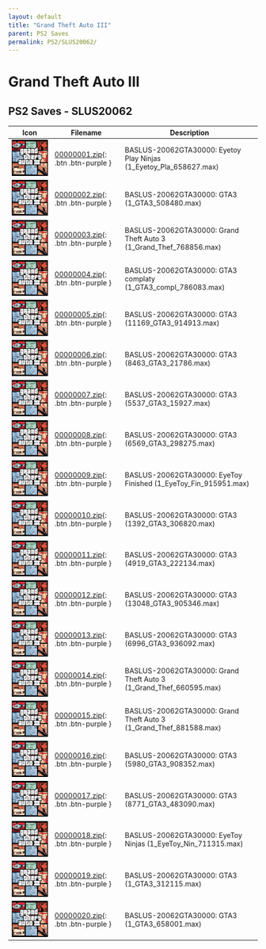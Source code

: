 ```yaml
---
layout: default
title: "Grand Theft Auto III"
parent: PS2 Saves
permalink: PS2/SLUS20062/
---
```

# Grand Theft Auto III

## PS2 Saves - SLUS20062

| Icon | Filename | Description |
|------|----------|-------------|
| ![Grand Theft Auto III](icon0.png) | [00000001.zip](00000001.zip){: .btn .btn-purple } | BASLUS-20062GTA30000: Eyetoy Play Ninjas (1_Eyetoy_Pla_658627.max) |
| ![Grand Theft Auto III](icon0.png) | [00000002.zip](00000002.zip){: .btn .btn-purple } | BASLUS-20062GTA30000: GTA3 (1_GTA3_508480.max) |
| ![Grand Theft Auto III](icon0.png) | [00000003.zip](00000003.zip){: .btn .btn-purple } | BASLUS-20062GTA30000: Grand Theft Auto 3 (1_Grand_Thef_768856.max) |
| ![Grand Theft Auto III](icon0.png) | [00000004.zip](00000004.zip){: .btn .btn-purple } | BASLUS-20062GTA30000: GTA3 complaty (1_GTA3_compl_786083.max) |
| ![Grand Theft Auto III](icon0.png) | [00000005.zip](00000005.zip){: .btn .btn-purple } | BASLUS-20062GTA30000: GTA3 (11169_GTA3_914913.max) |
| ![Grand Theft Auto III](icon0.png) | [00000006.zip](00000006.zip){: .btn .btn-purple } | BASLUS-20062GTA30000: GTA3 (8463_GTA3_21786.max) |
| ![Grand Theft Auto III](icon0.png) | [00000007.zip](00000007.zip){: .btn .btn-purple } | BASLUS-20062GTA30000: GTA3 (5537_GTA3_15927.max) |
| ![Grand Theft Auto III](icon0.png) | [00000008.zip](00000008.zip){: .btn .btn-purple } | BASLUS-20062GTA30000: GTA3 (6569_GTA3_298275.max) |
| ![Grand Theft Auto III](icon0.png) | [00000009.zip](00000009.zip){: .btn .btn-purple } | BASLUS-20062GTA30000: EyeToy Finished (1_EyeToy_Fin_915951.max) |
| ![Grand Theft Auto III](icon0.png) | [00000010.zip](00000010.zip){: .btn .btn-purple } | BASLUS-20062GTA30000: GTA3 (1392_GTA3_306820.max) |
| ![Grand Theft Auto III](icon0.png) | [00000011.zip](00000011.zip){: .btn .btn-purple } | BASLUS-20062GTA30000: GTA3 (4919_GTA3_222134.max) |
| ![Grand Theft Auto III](icon0.png) | [00000012.zip](00000012.zip){: .btn .btn-purple } | BASLUS-20062GTA30000: GTA3 (13048_GTA3_905346.max) |
| ![Grand Theft Auto III](icon0.png) | [00000013.zip](00000013.zip){: .btn .btn-purple } | BASLUS-20062GTA30000: GTA3 (6996_GTA3_936092.max) |
| ![Grand Theft Auto III](icon0.png) | [00000014.zip](00000014.zip){: .btn .btn-purple } | BASLUS-20062GTA30000: Grand Theft Auto 3 (1_Grand_Thef_660595.max) |
| ![Grand Theft Auto III](icon0.png) | [00000015.zip](00000015.zip){: .btn .btn-purple } | BASLUS-20062GTA30000: Grand Theft Auto 3 (1_Grand_Thef_881588.max) |
| ![Grand Theft Auto III](icon0.png) | [00000016.zip](00000016.zip){: .btn .btn-purple } | BASLUS-20062GTA30000: GTA3 (5980_GTA3_908352.max) |
| ![Grand Theft Auto III](icon0.png) | [00000017.zip](00000017.zip){: .btn .btn-purple } | BASLUS-20062GTA30000: GTA3 (8771_GTA3_483090.max) |
| ![Grand Theft Auto III](icon0.png) | [00000018.zip](00000018.zip){: .btn .btn-purple } | BASLUS-20062GTA30000: EyeToy Ninjas (1_EyeToy_Nin_711315.max) |
| ![Grand Theft Auto III](icon0.png) | [00000019.zip](00000019.zip){: .btn .btn-purple } | BASLUS-20062GTA30000: GTA3 (1_GTA3_312115.max) |
| ![Grand Theft Auto III](icon0.png) | [00000020.zip](00000020.zip){: .btn .btn-purple } | BASLUS-20062GTA30000: GTA3 (1_GTA3_658001.max) |
